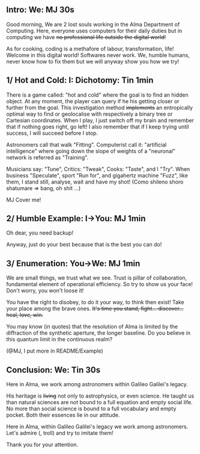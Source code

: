 ## Intro: We: MJ 30s

Good morning,
We are 2 lost souls working in the Alma Department of Computing.
Here, everyone uses computers for their daily duties but in computing we have ~~no professional life outside the digital world!~~

As for cooking, coding is a methafore of labour, transformation, life!
Welcome in this digital world!
Softwares never work. We, humble humans, never know how to fix them but we will anyway show you how we try!


## 1/ Hot and Cold: I: Dichotomy: Tin 1min

There is a game called: "hot and cold" where the goal is to find an hidden object.
At any moment, the player can query if he his getting closer or further from the goal.
This investigation method ~~implements~~ an entropically optimal way to find or geolocalise with respectively a binary tree or Cartesian coordinates.
When I play, I just switch off my brain and remember that if nothing goes right, go left!
I also remember that if I keep trying until success, I will succeed before I stop.

Astronomers call that walk "Fitting".
Computerist call it: "artificial intelligence" where going down the slope of weights of a "neuronal" network is referred as "Training".

Musicians say: "Tune", Critics: "Tweak", Cooks: "Taste", and I "Try".
When business "Speculate", sport "Run for", and gigahertz machine "Fuzz",
like them, I stand still, analyse, wait and have my shot! (Como shileno shoro shatumare => bang, oh shit ...)

MJ Cover me!

## 2/ Humble Example: I->You: MJ 1min

Oh dear, you need backup!


Anyway, just do your best because that is the best you can do!

## 3/ Enumeration: You->We: MJ 1min

We are small things, we trust what we see.
Trust is pillar of collaboration, fundamental element of operational efficiency.
So try to show us your face! Don't worry, you won't loose it!

You have the right to disobey, to do it your way, to think then exist!
Take your place among the brave ones.
~~It's time you stand, fight... discover... heal, love, win.~~

You may know (in quotes) that the resolution of Alma is limited by the diffraction of the synthetic aperture, the longer baseline.
Do you believe in this quantum limit in the continuous realm?

(@MJ, I put more in README/Example)

## Conclusion: We: Tin 30s

Here in Alma, we work among astronomers within Galileo Galilei's legacy.

His heritage is ~~living~~ not only to astrophysics, or even science.
He taught us than natural sciences are not bound to a full equation and empty social life.
No more than social science is bound to a full vocabulary and empty pocket.
Both their essences lie in our attitude.

Here in Alma, within Galileo Galilei's legacy we work among astronomers.
Let's admire (, troll) and try to imitate them!

Thank you for your attention.
